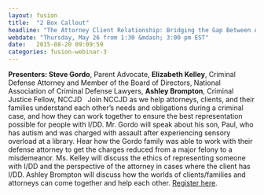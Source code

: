 ```yaml
---
layout: fusion
title:  "2 Box Callout"
headline: "The Attorney Client Relationship: Bridging the Gap Between Attorneys, Clients with I/DD, and Their Families"
webdate: "Thursday, May 26 from 1:30 &mdash; 3:00 pm EST"
date:   2015-08-20 09:09:59
categories: fusion-webinar-3
---
```

<b>Presenters: Steve Gordo</b>, Parent Advocate, <b>Elizabeth Kelley</b>, Criminal Defense Attorney and Member of the Board of Directors, National Association of Criminal Defense Lawyers, <b>Ashley Brompton</b>, Criminal Justice Fellow, NCCJD   Join NCCJD as we help attorneys, clients, and their families understand each other’s needs and obligations during a criminal case, and how they can work together to ensure the best representation possible for people with I/DD. Mr. Gordo will speak about his son, Paul, who has autism and was charged with assault after experiencing sensory overload at a library. Hear how the Gordo family was able to work with their defense attorney to get the charges reduced from a major felony to a misdemeanor. Ms. Kelley will discuss the ethics of representing someone with I/DD and the perspective of the attorney in cases where the client has I/DD. Ashley Brompton will discuss how the worlds of clients/families and attorneys can come together and help each other. <a href="https://www.thearc.org/page.redir?target=http%3a%2f%2fbit.ly%2f26X2H87&srcid=38778&srctid=1&erid=8170827&trid=12b155c1-376b-4e4d-a735-6383fab9c655">Register here</a>.